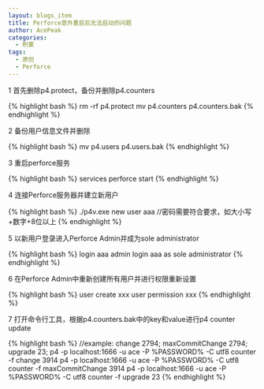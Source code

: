 ```yaml
---
layout: blogs_item
title: Perforce意外重启后无法启动的问题
author: AcePeak
categories:
  - 积累
tags:
  - 原创
  - Perforce
---
```


1 首先删除p4.protect，备份并删除p4.counters

{% highlight bash %}
rm -rf p4.protect
mv p4.counters p4.counters.bak
{% endhighlight %}

2 备份用户信息文件并删除

{% highlight bash %}
mv p4.users p4.users.bak
{% endhighlight %}

3 重启perforce服务

{% highlight bash %}
services perforce start
{% endhighlight %}

4 连接Perforce服务器并建立新用户

{% highlight bash %}
./p4v.exe
new user aaa //密码需要符合要求，如大小写+数字+8位以上
{% endhighlight %}

5 以新用户登录进入Perforce Admin并成为sole administrator

{% highlight bash %}
login aaa
admin login aaa as sole administrator
{% endhighlight %}

6 在Perforce Admin中重新创建所有用户并进行权限重新设置

{% highlight bash %}
user create xxx
user permission xxx
{% endhighlight %}

7 打开命令行工具，根据p4.counters.bak中的key和value进行p4 counter update

{% highlight bash %}
//example: change 2794; maxCommitChange 2794; upgrade 23;
p4 -p localhost:1666 -u ace -P %PASSWORD% -C utf8 counter -f change 3914
p4 -p localhost:1666 -u ace -P %PASSWORD% -C utf8 counter -f maxCommitChange 3914
p4 -p localhost:1666 -u ace -P %PASSWORD% -C utf8 counter -f upgrade 23
{% endhighlight %}
